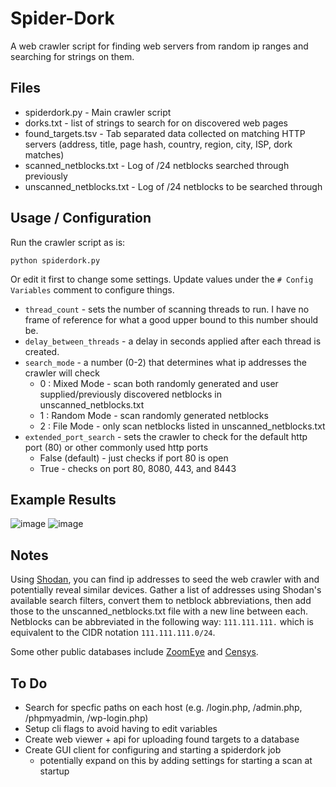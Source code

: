 # Spider-Dork
A web crawler script for finding web servers from random ip ranges and searching for strings on them.

## Files
- spiderdork.py - Main crawler script
- dorks.txt - list of strings to search for on discovered web pages
- found_targets.tsv - Tab separated data collected on matching HTTP servers (address, title, page hash, country, region, city, ISP, dork matches)
- scanned_netblocks.txt - Log of /24 netblocks searched through previously
- unscanned_netblocks.txt - Log of /24 netblocks to be searched through


## Usage / Configuration
Run the crawler script as is:

`python spiderdork.py`

Or edit it first to change some settings. Update values under the `# Config Variables` comment to configure things.
- `thread_count` - sets the number of scanning threads to run. I have no frame of reference for what a good upper bound to this number should be.
- `delay_between_threads` - a delay in seconds applied after each thread is created.
- `search_mode` - a number (0-2) that determines what ip addresses the crawler will check
    - 0 : Mixed Mode - scan both randomly generated and user supplied/previously discovered netblocks in unscanned_netblocks.txt
    - 1 : Random Mode - scan randomly generated netblocks
    - 2 : File Mode - only scan netblocks listed in unscanned_netblocks.txt
- `extended_port_search` - sets the crawler to check for the default http port (80) or other commonly used http ports
    - False (default) - just checks if port 80 is open
    - True - checks on port 80, 8080, 443, and 8443

## Example Results
![image](https://github.com/user-attachments/assets/02ccebbc-7a4e-4c08-904a-4d94582c0092)
![image](https://github.com/user-attachments/assets/a947ef84-6a50-4dc7-b3f2-c1026f24637d)

## Notes
Using [Shodan](https://www.shodan.io), you can find ip addresses to seed the web crawler with and potentially reveal similar devices. Gather a list of addresses using Shodan's available search filters, convert them to netblock abbreviations, then add those to the unscanned_netblocks.txt file with a new line between each. Netblocks can be abbreviated in the following way: `111.111.111.` which is equivalent to the CIDR notation `111.111.111.0/24`.

Some other public databases include [ZoomEye](https://www.zoomeye.hk/) and [Censys](https://search.censys.io/).

## To Do
- Search for specfic paths on each host (e.g. /login.php, /admin.php, /phpmyadmin, /wp-login.php)
- Setup cli flags to avoid having to edit variables
- Create web viewer + api for uploading found targets to a database
- Create GUI client for configuring and starting a spiderdork job
    - potentially expand on this by adding settings for starting a scan at startup
